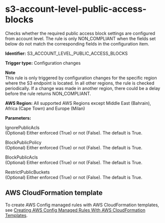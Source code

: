 # s3\-account\-level\-public\-access\-blocks<a name="s3-account-level-public-access-blocks"></a>

Checks whether the required public access block settings are configured from account level\. The rule is only NON\_COMPLIANT when the fields set below do not match the corresponding fields in the configuration item\.

**Identifier:** S3\_ACCOUNT\_LEVEL\_PUBLIC\_ACCESS\_BLOCKS

**Trigger type:** Configuration changes

**Note**  
This rule is only triggered by configuration changes for the specific region where the S3 endpoint is located\. In all other regions, the rule is checked periodically\. If a change was made in another region, there could be a delay before the rule returns NON\_COMPLIANT\. 

**AWS Region:** All supported AWS Regions except Middle East \(Bahrain\), Africa \(Cape Town\) and Europe \(Milan\)

**Parameters:**

IgnorePublicAcls  
\(Optional\) Either enforced \(True\) or not \(False\)\. The default is True\. 

BlockPublicPolicy  
\(Optional\) Either enforced \(True\) or not \(False\)\. The default is True\.

BlockPublicAcls  
\(Optional\) Either enforced \(True\) or not \(False\)\. The default is True\.

RestrictPublicBuckets  
\(Optional\) Either enforced \(True\) or not \(False\)\. The default is True\.

## AWS CloudFormation template<a name="w24aac11c29c17d301c17"></a>

To create AWS Config managed rules with AWS CloudFormation templates, see [Creating AWS Config Managed Rules With AWS CloudFormation Templates](aws-config-managed-rules-cloudformation-templates.md)\.